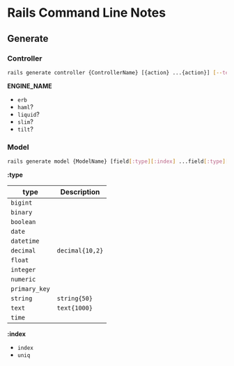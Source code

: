 # Rails Command Line Notes


## Generate

### Controller

```sh
rails generate controller {ControllerName} [{action} ...{action}] [--template-engine=ENGINE_NAME]
```

**ENGINE_NAME**

- `erb`
- `haml`?
- `liquid`?
- `slim`?
- `tilt`?

### Model

```sh
rails generate model {ModelName} [field[:type][:index] ...field[:type][:index]] [--no-timestamps] [--primary-key-type=PRIMARY_KEY_TYPE]
```

**:type**

| type | Description |
| ---- | ------------|
| `bigint` |  |
| `binary` |  |
| `boolean` |  |
| `date` |  |
| `datetime` |  |
| `decimal` | `decimal{10,2}` |
| `float` |  |
| `integer` |  |
| `numeric` |  |
| `primary_key` |  |
| `string` | `string{50}` |
| `text` | `text{1000}` |
| `time` |  |

**:index**

- `index`
- `uniq`
